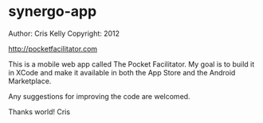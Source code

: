 synergo-app
===========

Author: Cris Kelly 
Copyright: 2012

http://pocketfacilitator.com

This is a mobile web app called The Pocket Facilitator. My goal is to build it in XCode and make it available in both the App Store and the Android Marketplace.

Any suggestions for improving the code are welcomed. 

Thanks world!
Cris

